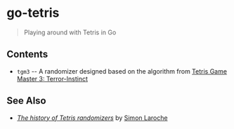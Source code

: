 # go-tetris

> Playing around with Tetris in Go

## Contents

* `tgm3` -- A randomizer designed based on the algorithm from [Tetris Game Master 3: Terror-Instinct](https://tetris.fandom.com/wiki/Tetris_The_Grand_Master_3_Terror-Instinct)

## See Also

* [_The history of Tetris randomizers_](https://simon.lc/the-history-of-tetris-randomizers) by [Simon Laroche](https://simon.lc)
